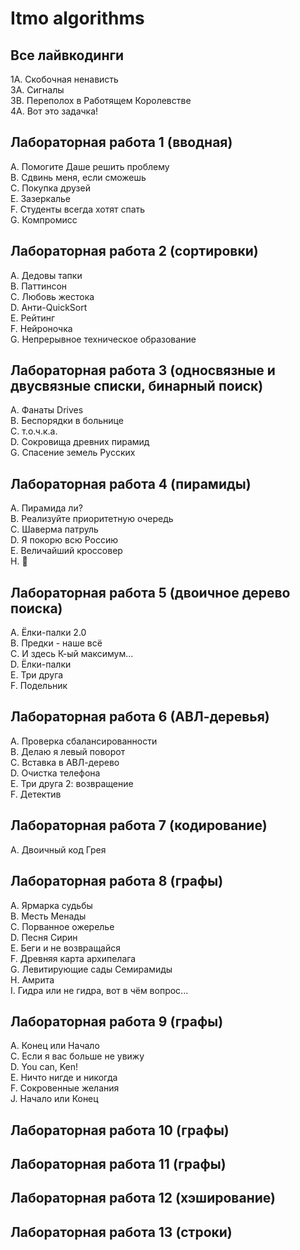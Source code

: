 # Itmo algorithms
## Все лайвкодинги
1A. Скобочная ненависть  
3A. Cигналы  
3B. Переполох в Работящем Королевстве  
4A. Вот это задачка!  
## Лабораторная работа 1 (вводная)
A. Помогите Даше решить проблему  
B. Сдвинь меня, если сможешь  
C. Покупка друзей  
E. Зазеркалье  
F. Студенты всегда хотят спать  
G. Компромисс  
## Лабораторная работа 2 (сортировки)
A. Дедовы тапки  
B. Паттинсон  
C. Любовь жестока  
D. Анти-QuickSort  
E. Рейтинг  
F. Нейроночка  
G. Непрерывное техническое образование  
## Лабораторная работа 3 (односвязные и двусвязные списки, бинарный поиск)
A. Фанаты Drives  
B. Беспорядки в больнице  
C. т.о.ч.к.а.  
D. Сокровища древних пирамид  
G. Спасение земель Русских  
## Лабораторная работа 4 (пирамиды)
A. Пирамида ли?  
B. Реализуйте приоритетную очередь  
C. Шаверма патруль  
D. Я покорю всю Россию  
E. Величайший кроссовер  
H. 🎰  
## Лабораторная работа 5 (двоичное дерево поиска)
A. Ёлки-палки 2.0  
B. Предки - наше всё  
C. И здесь К-ый максимум...  
D. Ёлки-палки  
E. Три друга  
F. Подельник
## Лабораторная работа 6 (АВЛ-деревья)
A. Проверка сбалансированности  
B. Делаю я левый поворот  
C. Вставка в АВЛ-дерево  
D. Очистка телефона  
E. Три друга 2: возвращение  
F. Детектив  
## Лабораторная работа 7 (кодирование)
A. Двоичный код Грея  
## Лабораторная работа 8 (графы)
A. Ярмарка судьбы  
B. Месть Менады  
C. Порванное ожерелье  
D. Песня Сирин  
E. Беги и не возвращайся  
F. Древняя карта архипелага  
G. Левитирующие сады Семирамиды  
H. Амрита  
I. Гидра или не гидра, вот в чём вопрос...  
## Лабораторная работа 9 (графы)
A. Конец или Начало  
C. Если я вас больше не увижу  
D. You can, Ken!  
E. Ничто нигде и никогда  
F. Сокровенные желания  
J. Начало или Конец  
## Лабораторная работа 10 (графы)
## Лабораторная работа 11 (графы)
## Лабораторная работа 12 (хэширование)
## Лабораторная работа 13 (строки)
